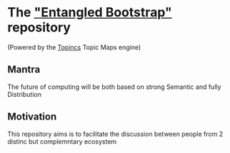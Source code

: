 The <a href="https://www.topincs.com/EntangledBootstrap">"Entangled Bootstrap"</a> repository
==
(Powered by the <a href="https://www.topincs.com">Topincs</a> Topic Maps engine)


Mantra
-
The future of computing will be both based on strong Semantic and fully Distribution

Motivation
-
This repository aims is to facilitate the discussion between people from 2 distinc but complemntary ecosystem
